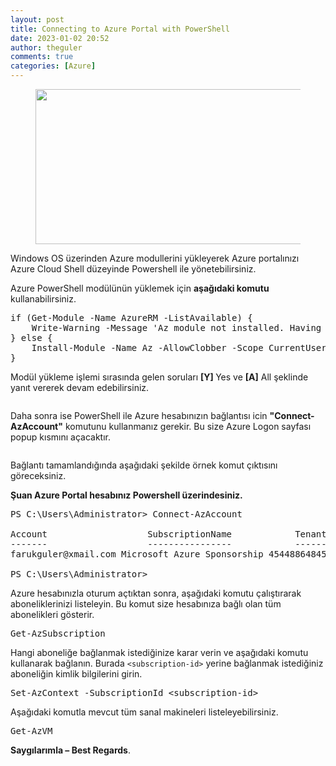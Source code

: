 ```yaml
---
layout: post
title: Connecting to Azure Portal with PowerShell
date: 2023-01-02 20:52
author: theguler
comments: true
categories: [Azure]
---
```

<!-- wp:image {"id":5913,"width":517,"height":248,"sizeSlug":"large","linkDestination":"none"} -->
<figure class="wp-block-image size-large is-resized"><img src="https://theguler.wordpress.com/wp-content/uploads/2023/01/azure_logo.png?w=832" alt="" class="wp-image-5913" width="517" height="248" /></figure>
<!-- /wp:image -->

<!-- wp:paragraph -->
<p>Windows OS üzerinden Azure modullerini yükleyerek Azure portalınızı Azure Cloud Shell düzeyinde Powershell ile yönetebilirsiniz.</p>
<!-- /wp:paragraph -->

<!-- wp:paragraph -->
<p>Azure PowerShell modülünün yüklemek için <strong>aşağıdaki komutu</strong> kullanabilirsiniz.</p>
<!-- /wp:paragraph -->

<!-- wp:preformatted -->
<pre class="wp-block-preformatted">if (Get-Module -Name AzureRM -ListAvailable) {
    Write-Warning -Message 'Az module not installed. Having both the AzureRM and Az modules installed at the same time is not supported.'
} else {
    Install-Module -Name Az -AllowClobber -Scope CurrentUser
}</pre>
<!-- /wp:preformatted -->

<!-- wp:paragraph -->
<p>Modül yükleme işlemi sırasında gelen soruları <strong> [Y] </strong>Yes ve <strong>[A]</strong> All şeklinde yanıt vererek devam edebilirsiniz.</p>
<!-- /wp:paragraph -->

<!-- wp:image {"id":5915,"sizeSlug":"large","linkDestination":"none"} -->
<figure class="wp-block-image size-large"><img src="https://theguler.wordpress.com/wp-content/uploads/2023/01/azure_connect.png?w=1024" alt="" class="wp-image-5915" /></figure>
<!-- /wp:image -->

<!-- wp:paragraph -->
<p>Daha sonra ise PowerShell ile Azure hesabınızın bağlantısı icin <strong>"Connect-AzAccount"</strong> komutunu kullanmanız gerekir. Bu size Azure Logon sayfası popup kısmını açacaktır.</p>
<!-- /wp:paragraph -->

<!-- wp:image {"id":5917,"sizeSlug":"large","linkDestination":"none"} -->
<figure class="wp-block-image size-large"><img src="https://theguler.wordpress.com/wp-content/uploads/2023/01/azure_popup.png?w=1024" alt="" class="wp-image-5917" /></figure>
<!-- /wp:image -->

<!-- wp:paragraph -->
<p>Bağlantı tamamlandığında aşağıdaki şekilde örnek komut çıktısını göreceksiniz.</p>
<!-- /wp:paragraph -->

<!-- wp:paragraph -->
<p><strong>Şuan Azure Portal hesabınız Powershell üzerindesiniz. </strong></p>
<!-- /wp:paragraph -->

<!-- wp:preformatted -->
<pre class="wp-block-preformatted">PS C:\Users\Administrator&gt; Connect-AzAccount

Account                   SubscriptionName            TenantId                             Environment
-------                   ----------------            --------                             -------
farukguler@xmail.com Microsoft Azure Sponsorship 4544886484542599004 AzureCloud

PS C:\Users\Administrator&gt;</pre>
<!-- /wp:preformatted -->

<!-- wp:paragraph -->
<p>Azure hesabınızla oturum açtıktan sonra, aşağıdaki komutu çalıştırarak aboneliklerinizi listeleyin. Bu komut size hesabınıza bağlı olan tüm abonelikleri gösterir.</p>
<!-- /wp:paragraph -->

<!-- wp:preformatted -->
<pre class="wp-block-preformatted">Get-AzSubscription</pre>
<!-- /wp:preformatted -->

<!-- wp:paragraph -->
<p>Hangi aboneliğe bağlanmak istediğinize karar verin ve aşağıdaki komutu kullanarak bağlanın. Burada <code>&lt;subscription-id&gt;</code> yerine bağlanmak istediğiniz aboneliğin kimlik bilgilerini girin.</p>
<!-- /wp:paragraph -->

<!-- wp:preformatted -->
<pre class="wp-block-preformatted">Set-AzContext -SubscriptionId &lt;subscription-id&gt;</pre>
<!-- /wp:preformatted -->

<!-- wp:paragraph -->
<p>Aşağıdaki komutla mevcut tüm sanal makineleri listeleyebilirsiniz.</p>
<!-- /wp:paragraph -->

<!-- wp:preformatted -->
<pre class="wp-block-preformatted">Get-AzVM</pre>
<!-- /wp:preformatted -->

<!-- wp:paragraph -->
<p><strong>Saygılarımla – Best Regards</strong>.</p>
<!-- /wp:paragraph -->

